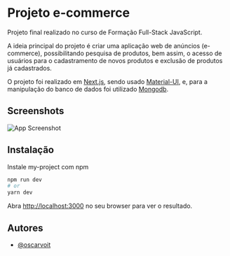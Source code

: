 
# Projeto e-commerce

Projeto final realizado no curso de Formação Full-Stack JavaScript.

A ideia principal do projeto é criar uma aplicação web de anúncios (e-commerce), possibilitando pesquisa de produtos, bem assim, o acesso de usuários para o cadastramento de novos produtos e exclusão de produtos já cadastrados.

O projeto foi realizado em [Next.js](https://nextjs.org/), sendo usado [Material-UI](https://mui.com/), e, para a manipulação do banco de dados foi utilizado [Mongodb](https://www.mongodb.com/).


## Screenshots

![App Screenshot]()


## Instalação

Instale my-project com npm

```bash
npm run dev
# or
yarn dev
```

Abra [http://localhost:3000](http://localhost:3000) no seu browser para ver o resultado.


## Autores

- [@oscarvoit](https://www.github.com/oscarvoit)

